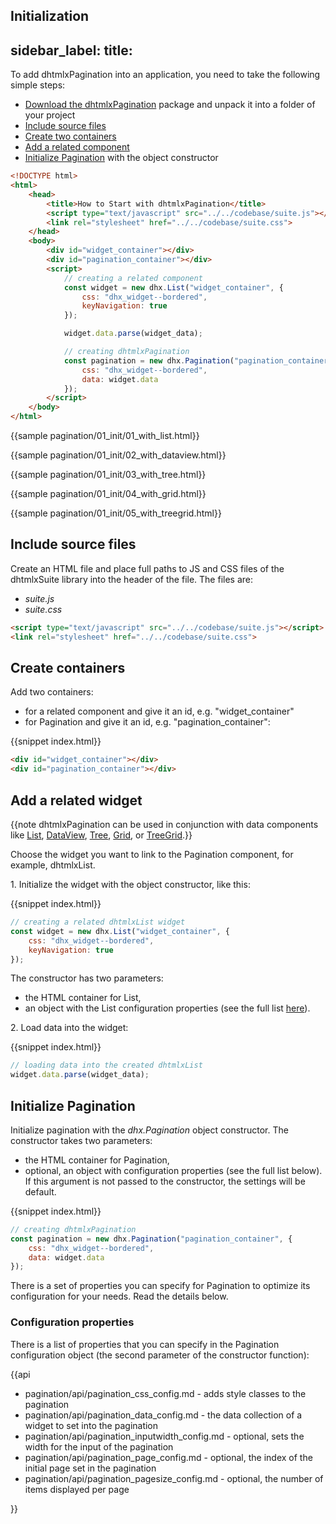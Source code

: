 Initialization
---
sidebar_label: 
title: 
---          

To add dhtmlxPagination into an application, you need to take the following simple steps:

- [Download the dhtmlxPagination](https://dhtmlx.com/docs/products/dhtmlxSuite/download.shtml) package and unpack it into a folder of your project
- [Include source files](#includesourcefiles)
- [Create two containers](#createcontainers)
- [Add a related component](#addarelatedwidget)
- [Initialize Pagination](#initializepagination) with the object constructor

~~~html
<!DOCTYPE html>
<html>
    <head>
        <title>How to Start with dhtmlxPagination</title>         
        <script type="text/javascript" src="../../codebase/suite.js"></script>
        <link rel="stylesheet" href="../../codebase/suite.css">
    </head>
    <body>
        <div id="widget_container"></div>
        <div id="pagination_container"></div>
        <script>
            // creating a related component
            const widget = new dhx.List("widget_container", {
				css: "dhx_widget--bordered",
				keyNavigation: true
			});

			widget.data.parse(widget_data);

            // creating dhtmlxPagination
			const pagination = new dhx.Pagination("pagination_container", {
				css: "dhx_widget--bordered",
				data: widget.data
			});
        </script>
    </body>
</html>
~~~

{{sample    pagination/01_init/01_with_list.html}}

{{sample    pagination/01_init/02_with_dataview.html}}

{{sample    pagination/01_init/03_with_tree.html}}

{{sample    pagination/01_init/04_with_grid.html}}

{{sample    pagination/01_init/05_with_treegrid.html}}

Include source files
--------------------

Create an HTML file and place full paths to JS and CSS files of the dhtmlxSuite library into the header of the file. The files are:

- *suite.js*
- *suite.css*

~~~html
<script type="text/javascript" src="../../codebase/suite.js"></script>
<link rel="stylesheet" href="../../codebase/suite.css">
~~~

Create containers
-------------------

Add two containers:

- for a related component and give it an id, e.g. "widget_container"
- for Pagination and give it an id, e.g. "pagination_container":

{{snippet	index.html}}
~~~html
<div id="widget_container"></div>
<div id="pagination_container"></div>
~~~

Add a related widget
---------------------------------

{{note dhtmlxPagination can be used in conjunction with data components like [List](list/index.md), [DataView](dataview/index.md), [Tree](tree/index.md), [Grid](grid/index.md), or [TreeGrid](treegrid/index.md).}}

Choose the widget you want to link to the Pagination component, for example, dhtmlxList. 

1\. Initialize the widget with the object constructor, like this: 

{{snippet	index.html}}
~~~js
// creating a related dhtmlxList widget
const widget = new dhx.List("widget_container", {
    css: "dhx_widget--bordered",
    keyNavigation: true
});
~~~

The constructor has two parameters:

- the HTML container for List,
- an object with the List configuration properties (see the full list [here](list/api/refs/list_properties.md)). 

2\. Load data into the widget:

{{snippet	index.html}}
~~~js
// loading data into the created dhtmlxList 
widget.data.parse(widget_data);
~~~

 

Initialize Pagination
---------------------

Initialize pagination with the *dhx.Pagination* object constructor. The constructor takes two parameters:

- the HTML container for Pagination, 
- optional, an object with configuration properties (see the full list below). If this argument is not passed to the constructor, the settings will be default.

{{snippet	index.html}}
~~~js
// creating dhtmlxPagination
const pagination = new dhx.Pagination("pagination_container", {
	css: "dhx_widget--bordered",
	data: widget.data
});
~~~

There is a set of properties you can specify for Pagination to optimize its configuration for your needs. Read the details below.

### Configuration properties

There is a list of properties that you can specify in the Pagination configuration object (the second parameter of the constructor function):

{{api

- pagination/api/pagination_css_config.md - adds style classes to the pagination
- pagination/api/pagination_data_config.md - the data collection of a widget to set into the pagination
- pagination/api/pagination_inputwidth_config.md - optional, sets the width for the input of the pagination
- pagination/api/pagination_page_config.md - optional, the index of the initial page set in the pagination
- pagination/api/pagination_pagesize_config.md - optional, the number of items displayed per page

}}
